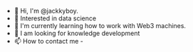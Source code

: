 - 👋 Hi, I'm @jackkyboy.
- 👀 Interested in data science
- 🌱 I'm currently learning how to work with Web3 machines.
- 💞️ I am looking for knowledge development
- 📫 How to contact me -

<!---
jackkyboy/jackkyboy is a ✨ special ✨ repository because its `README.md` (this file) appears on your GitHub profile.
You can click the Preview link to take a look at your changes.
--->
